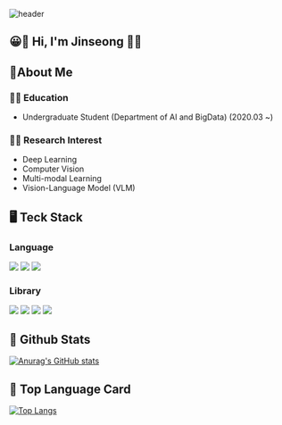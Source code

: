 ![header](https://capsule-render.vercel.app/api?type=waving&color=gradient&height=300&section=header&text=Welcome%20%F0%9F%A4%97)

## 😀👋 Hi, I'm Jinseong 👋😀 

## 👤About Me

### 👨‍🎓 Education
- Undergraduate Student (Department of AI and BigData) (2020.03 ~)
### 👨‍💻 Research Interest
- Deep Learning
- Computer Vision
- Multi-modal Learning
- Vision-Language Model (VLM)

## 🖥️ Teck Stack
### Language 
<img src="https://img.shields.io/badge/Python-3776AB?style=flat-square&logo=Python&logoColor=white"/> <img src="https://img.shields.io/badge/R-276DC3?style=flat-square&logo=R&logoColor=white"/> <img src="https://img.shields.io/badge/MySQL-4479A1?style=flat-square&logo=MySQL&logoColor=white"/>

### Library
<img src="https://img.shields.io/badge/PyTorch-EE4C2C?style=flat-square&logo=PyTorch&logoColor=white"/> <img src="https://img.shields.io/badge/NumPy-013243?style=flat-square&logo=NumPy&logoColor=white"/> <img src="https://img.shields.io/badge/pandas-150458?style=flat-square&logo=pandas&logoColor=white"/> <img src="https://img.shields.io/badge/scikit learn-F7931E?style=flat-square&logo=scikit learn&logoColor=white"/>

## 👀 Github Stats
[![Anurag's GitHub stats](https://github-readme-stats.vercel.app/api?username=JinSeong0115)](https://github.com/anuraghazra/github-readme-stats)

## 🐬 Top Language Card
[![Top Langs](https://github-readme-stats.vercel.app/api/top-langs/?username=JinSeong0115)](https://github.com/anuraghazra/github-readme-stats)
